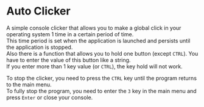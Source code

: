 # Auto Clicker 
A simple console clicker that allows you to make a global click in your operating system 1 time in a certain period of time.  
This time period is set when the application is launched and persists until the application is stopped.  
Also there is a function that allows you to hold one button (except `CTRL`). You have to enter the value of this button like a string.  
If you enter more than 1 key value (or `CTRL`), the key hold will not work.

To stop the clicker, you need to press the `CTRL` key until the program returns to the main menu.  
To fully stop the program, you need to enter the `3` key in the main menu and press `Enter` or close your console.
